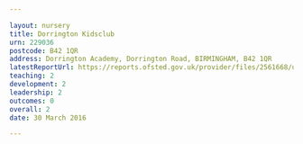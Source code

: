 ```yaml
---

layout: nursery
title: Dorrington Kidsclub
urn: 229036
postcode: B42 1QR
address: Dorrington Academy, Dorrington Road, BIRMINGHAM, B42 1QR
latestReportUrl: https://reports.ofsted.gov.uk/provider/files/2561668/urn/229036.pdf
teaching: 2
development: 2
leadership: 2
outcomes: 0
overall: 2
date: 30 March 2016

---
```

